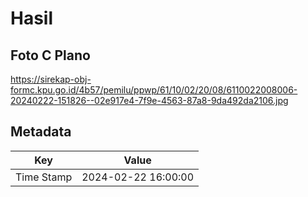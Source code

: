 # Hasil

## Foto C Plano

https://sirekap-obj-formc.kpu.go.id/4b57/pemilu/ppwp/61/10/02/20/08/6110022008006-20240222-151826--02e917e4-7f9e-4563-87a8-9da492da2106.jpg


## Metadata

| Key        | Value               |
| ---------- | ------------------- |
| Time Stamp | 2024-02-22 16:00:00 |



